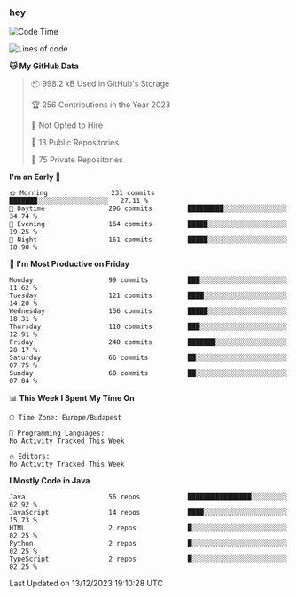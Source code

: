 ### hey

<!--START_SECTION:waka-->
![Code Time](http://img.shields.io/badge/Code%20Time-971%20hrs%2052%20mins-blue)

![Lines of code](https://img.shields.io/badge/From%20Hello%20World%20I%27ve%20Written-1.0%20million%20lines%20of%20code-blue)

**🐱 My GitHub Data** 

> 📦 998.2 kB Used in GitHub's Storage 
 > 
> 🏆 256 Contributions in the Year 2023
 > 
> 🚫 Not Opted to Hire
 > 
> 📜 13 Public Repositories 
 > 
> 🔑 75 Private Repositories 
 > 
**I'm an Early 🐤** 

```text
🌞 Morning                231 commits         ███████░░░░░░░░░░░░░░░░░░   27.11 % 
🌆 Daytime                296 commits         █████████░░░░░░░░░░░░░░░░   34.74 % 
🌃 Evening                164 commits         █████░░░░░░░░░░░░░░░░░░░░   19.25 % 
🌙 Night                  161 commits         █████░░░░░░░░░░░░░░░░░░░░   18.90 % 
```
📅 **I'm Most Productive on Friday** 

```text
Monday                   99 commits          ███░░░░░░░░░░░░░░░░░░░░░░   11.62 % 
Tuesday                  121 commits         ████░░░░░░░░░░░░░░░░░░░░░   14.20 % 
Wednesday                156 commits         █████░░░░░░░░░░░░░░░░░░░░   18.31 % 
Thursday                 110 commits         ███░░░░░░░░░░░░░░░░░░░░░░   12.91 % 
Friday                   240 commits         ███████░░░░░░░░░░░░░░░░░░   28.17 % 
Saturday                 66 commits          ██░░░░░░░░░░░░░░░░░░░░░░░   07.75 % 
Sunday                   60 commits          ██░░░░░░░░░░░░░░░░░░░░░░░   07.04 % 
```


📊 **This Week I Spent My Time On** 

```text
🕑︎ Time Zone: Europe/Budapest

💬 Programming Languages: 
No Activity Tracked This Week

🔥 Editors: 
No Activity Tracked This Week
```

**I Mostly Code in Java** 

```text
Java                     56 repos            ████████████████░░░░░░░░░   62.92 % 
JavaScript               14 repos            ████░░░░░░░░░░░░░░░░░░░░░   15.73 % 
HTML                     2 repos             █░░░░░░░░░░░░░░░░░░░░░░░░   02.25 % 
Python                   2 repos             █░░░░░░░░░░░░░░░░░░░░░░░░   02.25 % 
TypeScript               2 repos             █░░░░░░░░░░░░░░░░░░░░░░░░   02.25 % 
```




 Last Updated on 13/12/2023 19:10:28 UTC
<!--END_SECTION:waka-->
